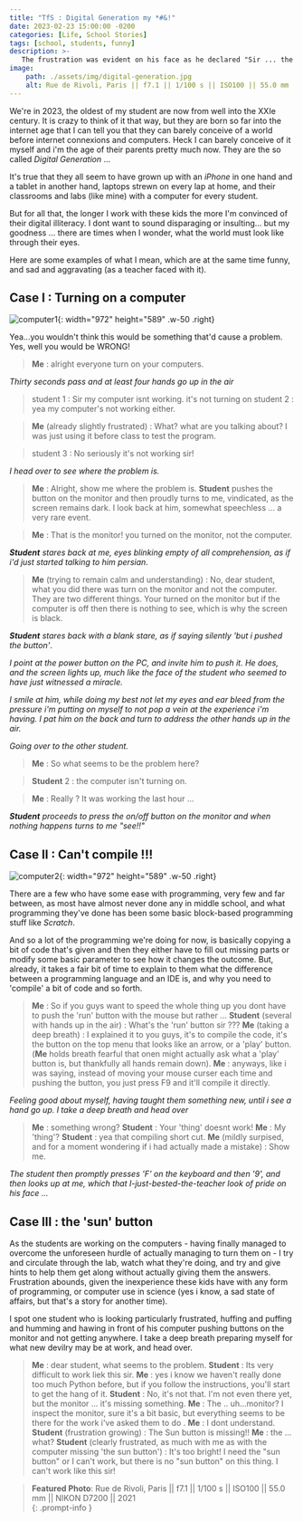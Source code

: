 ```yaml
---
title: "TfS : Digital Generation my *#&!"
date: 2023-02-23 15:00:00 -0200
categories: [Life, School Stories]
tags: [school, students, funny] 
description: >-
   The frustration was evident on his face as he declared "Sir ... the sun buttons isnt working!" ... stuff ensued. 
image: 
    path: ./assets/img/digital-generation.jpg
    alt: Rue de Rivoli, Paris || f7.1 || 1/100 s || ISO100 || 55.0 mm || NIKON D7200 || 2021 || Shahriar Zayyani
---
```

We're in 2023, the oldest of my student are now from well into the XXIe century. It is crazy to think of it that way, but they are born so far into the internet age that I can tell you that they can barely conceive of a world before internet connexions and computers. Heck I can barely conceive of it myself and i'm the age of their parents pretty much now. They are the so called *Digital Generation* ...

It's true that they all seem to have grown up with an *iPhone* in one hand and a tablet in another hand, laptops strewn on every lap at home, and their classrooms and labs (like mine) with a computer for every student. 

But for all that, the longer I work with these kids the more I'm convinced of their digital illiteracy. I dont want to sound disparaging or insulting... but my goodness ... there are times when I wonder, what the world must look like through their eyes.

Here are some examples of what I mean, which are at the same time funny, and sad and aggravating (as a teacher faced with it). 

## Case I : Turning on a computer

![computer1](https://cdn.pixabay.com/photo/2016/04/01/11/10/boy-1300226_1280.png){: width="972" height="589" .w-50 .right}

Yea...you wouldn't think this  would be something that'd cause a problem. Yes, well you would be WRONG!

> **Me** : alright everyone turn on your computers. 

*Thirty seconds pass and at least four hands go up in the air*

> student 1 : Sir my computer isnt working. it's not turning on 
student 2 : yea my computer's not working either. 

>**Me** (already slightly frustrated) : What? what are you talking about? I was just using it before class to test the program. 

> student 3 : No seriously it's not working sir!

*I head over to see where the problem is.*

> **Me** : Alright, show me where the problem is. 
**Student** pushes the button on the monitor and then proudly turns to me, vindicated, as the screen remains dark. I look back at him, somewhat speechless ... a very rare event. 

> **Me** : That is the monitor! you turned on the monitor, not the computer. 

***Student** stares back at me, eyes blinking empty of all comprehension, as if i'd just started talking to him persian*.

> **Me** (trying to remain calm and understanding) : No, dear student, what you did there was turn on the monitor and not the computer. They are two different things. Your turned on the monitor but if the computer is off then there is nothing to see, which is why the screen is black. 

***Student** stares back with a blank stare, as if saying silently 'but i pushed the button'*. 

*I point at the power button on the PC, and invite him to push it. He does, and the screen lights up, much like the face of the student who seemed to have just witnessed a miracle.* 

*I smile at him, while doing my best not let my eyes and ear bleed from the pressure i'm putting on myself to not pop a vein at the experience i'm having. I pat him on the back and turn to address the other hands up in the air.*

*Going over to the other student.* 

> **Me** : So what seems to be the problem here? 

> **Student** 2 : the computer isn't turning on. 

> **Me** : Really ? It was working the last hour ... 

***Student** proceeds to press the on/off button on the monitor and when nothing happens turns to me "see!!"*


## Case II : Can't compile !!!

![computer2](https://cdn.pixabay.com/photo/2017/01/18/12/33/session-1989711_1280.png){: width="972" height="589" .w-50 .right}

There are a few who have some ease with programming, very few and far between, as most have almost never done any in middle school, and what programming they've done has been some basic block-based programming stuff like *Scratch*. 

And so a lot of the programming we're doing for now, is basically copying a bit of code that's given and then they either have to fill out missing parts or modify some basic parameter to see how it changes the outcome. But, already, it takes a fair bit of time to explain to them what the difference between a programming language and an IDE is, and why you need to 'compile' a bit of code and so forth.

> **Me** : So if you guys want to speed the whole thing up you dont have to push the 'run' button with the mouse but rather ... 
> **Student** (several with hands up in the air) : What's the 'run' button sir ???
> **Me** (taking a deep breath) : I explained it to you guys, it's to compile the code, it's the button on the top menu that looks like an arrow, or a 'play' button. (**Me** holds breath fearful that onen might actually ask what a 'play' button is, but thankfully all hands remain down). 
> **Me** : anyways, like i was saying, instead of moving your mouse curser each time and pushing the button, you just press F9 and it'll compile it directly. 
> 
*Feeling good about myself, having taught them something new, until i see a hand go up. I take a deep breath and head over* 

> **Me** : something wrong? 
> **Student** : Your 'thing' doesnt work!
> **Me** : My 'thing'? 
> **Student** : yea that compiling short cut. 
> **Me** (mildly surpised, and for a moment wondering if i had actually made a mistake) : Show me. 

*The student then promptly presses 'F' on the keyboard and then '9', and then looks up at me, which that I-just-bested-the-teacher look of pride on his face ...*


## Case III : the 'sun' button

As the students are working on the computers - having finally managed to overcome the unforeseen hurdle of actually managing to turn them on  - I try and circulate through the lab, watch what they're doing, and try and give hints to help them get along without actually giving them the answers. Frustration abounds, given the inexperience these kids have with any form of programming, or computer use in science (yes i know, a sad state of affairs, but that's a story for another time).

I spot one student who is looking particularly frustrated, huffing and puffing and humming and hawing in front of his computer pushing buttons on the monitor and not getting anywhere. I take a deep breath preparing myself for what new devilry may be at work, and head over. 

> **Me** : dear student, what seems to the problem. 
> **Student** : Its very difficult to work liek this sir. 
> **Me** : yes i know we haven't really done too much Python before, but if you follow the instructions, you'll start to get the hang of it. 
> **Student** : No, it's not that. I'm not even there yet, but the monitor ... it's missing something. 
> **Me** : The .. uh...monitor? 
> I inspect the monitor, sure it's a bit basic, but everything seems to be there for the work i've asked them to do . 
> **Me** : I dont understand. 
> **Student** (frustration growing) : The Sun button is missing!! 
> **Me** : the ... what? 
> **Student** (clearly frustrated, as much with me as with the computer missing 'the sun button') : It's too bright! I need the "sun button" or I can't work, but there is no "sun button" on this thing. I can't work like this sir!


> **Featured Photo**: 
Rue de Rivoli, Paris || f7.1 || 1/100 s || ISO100 || 55.0 mm || NIKON D7200 || 2021  
{: .prompt-info }